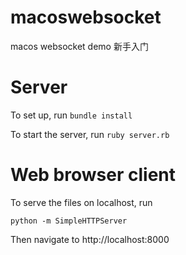# macoswebsocket
macos websocket demo 新手入门
# Server

To set up, run `bundle install`

To start the server, run `ruby server.rb`

# Web browser client

To serve the files on localhost, run

    python -m SimpleHTTPServer

Then navigate to http://localhost:8000
